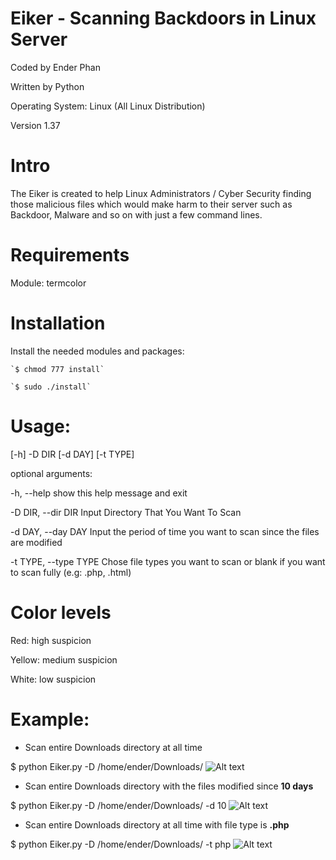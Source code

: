 # Eiker - Scanning Backdoors in Linux Server

Coded by Ender Phan

Written by Python 

Operating System: Linux (All Linux Distribution)

Version 1.37

# Intro

The Eiker is created to help Linux Administrators / Cyber Security finding those malicious files which 
would make harm to their server such as Backdoor, Malware and so on with just a few command lines.

# Requirements

Module: termcolor

# Installation

Install the needed modules and packages:

    `$ chmod 777 install`

    `$ sudo ./install`

# Usage: 

[-h] -D DIR [-d DAY] [-t TYPE]

optional arguments:

  -h, --help            show this help message and exit
  
  -D DIR, --dir DIR     Input Directory That You Want To Scan
  
  -d DAY, --day DAY     Input the period of time you want to scan since the files are                         modified
  
  -t TYPE, --type TYPE  Chose file types you want to scan or blank if you want
                        to scan fully (e.g: .php, .html)
# Color levels

Red: high suspicion

Yellow: medium suspicion

White: low suspicion

# Example:
+ Scan entire Downloads directory at all time

$ python Eiker.py -D /home/ender/Downloads/
![Alt text](http://i.imgur.com/W3NZ4Bq.png)

+ Scan entire Downloads directory with the files modified since **10 days**

$ python Eiker.py -D /home/ender/Downloads/ -d 10
![Alt text](http://i.imgur.com/pAWROFA.png)

+ Scan entire Downloads directory at all time with file type is **.php**

$ python Eiker.py -D /home/ender/Downloads/ -t php
![Alt text](http://i.imgur.com/ctIPa7s.png)


